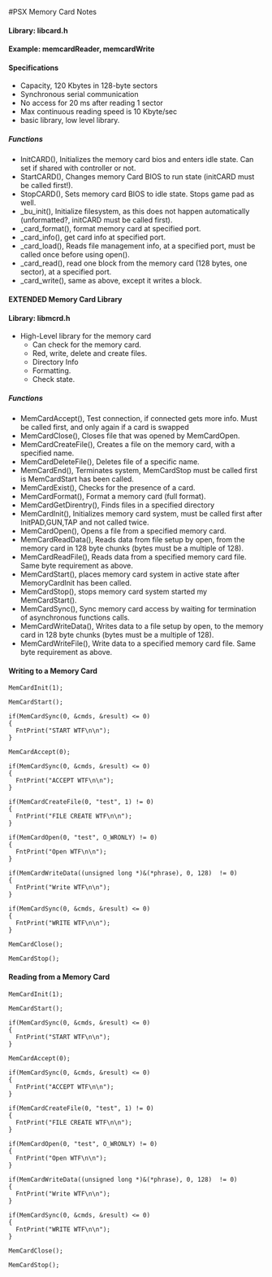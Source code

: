 #PSX Memory Card Notes

#### Library: libcard.h

#### Example: memcardReader, memcardWrite

#### Specifications

* Capacity, 120 Kbytes in 128-byte sectors
* Synchronous serial communication
* No access for 20 ms after reading 1 sector
* Max continuous reading speed is 10 Kbyte/sec
* basic library, low level library.

##### Functions

* InitCARD(), Initializes the memory card bios and enters idle state. Can set if shared with controller or not.
* StartCARD(), Changes memory Card BIOS to run state (initCARD must be called first!).
* StopCARD(), Sets memory card BIOS to idle state. Stops game pad as well.
* _bu_init(), Initialize filesystem, as this does not happen automatically (unformatted?, initCARD must be called first).
* _card_format(), format memory card at specified port.
* _card_info(), get card info at specified port.
* _card_load(), Reads file management info, at a specified port, must be called once before using open().
* _card_read(), read one block from the memory card (128 bytes, one sector), at a specified port.
* _card_write(), same as above, except it writes a block.

#### EXTENDED Memory Card Library

#### Library: libmcrd.h

* High-Level library for the memory card
	* Can check for the memory card.
	* Red, write, delete and create files.
	* Directory Info
	* Formatting.
	* Check state.

##### Functions

* MemCardAccept(), Test connection, if connected gets more info. Must be called first, and only again if a card is swapped
* MemCardClose(), Closes file that was opened by MemCardOpen.
* MemCardCreateFile(), Creates a file on the memory card, with a specified name.
* MemCardDeleteFile(), Deletes file of a specific name.
* MemCardEnd(), Terminates system, MemCardStop must be called first is MemCardStart has been called.
* MemCardExist(), Checks for the presence of a card.
* MemCardFormat(), Format a memory card (full format).
* MemCardGetDirentry(), Finds files in a specified directory
* MemCardInit(), Initializes memory card system, must be called first after InitPAD,GUN,TAP and not called twice.
* MemCardOpen(), Opens a file from a specified memory card.
* MemCardReadData(),  Reads data from file setup by open, from the memory card in 128 byte chunks (bytes must be a multiple of 128).
* MemCardReadFile(), Reads data from a specified memory card file. Same byte requirement as above.
* MemCardStart(), places memory card system in active state after MemoryCardInit has been called.
* MemCardStop(), stops memory card system started my MemCardStart().
* MemCardSync(), Sync memory card access by waiting for termination of asynchronous functions calls.
* MemCardWriteData(), Writes data to a file setup by open, to the memory card in 128 byte chunks (bytes must be a multiple of 128).
* MemCardWriteFile(), Write data to a specified memory card file. Same byte requirement as above.

#### Writing to a Memory Card

```
MemCardInit(1);
	
MemCardStart();

if(MemCardSync(0, &cmds, &result) <= 0)
{
  FntPrint("START WTF\n\n");
}

MemCardAccept(0);

if(MemCardSync(0, &cmds, &result) <= 0)
{
  FntPrint("ACCEPT WTF\n\n");
}

if(MemCardCreateFile(0, "test", 1) != 0)
{
  FntPrint("FILE CREATE WTF\n\n");
}

if(MemCardOpen(0, "test", O_WRONLY) != 0)
{
  FntPrint("Open WTF\n\n");
}

if(MemCardWriteData((unsigned long *)&(*phrase), 0, 128)  != 0)
{
  FntPrint("Write WTF\n\n");
}

if(MemCardSync(0, &cmds, &result) <= 0)
{
  FntPrint("WRITE WTF\n\n");
}

MemCardClose();

MemCardStop();
```

#### Reading from a Memory Card
```
MemCardInit(1);

MemCardStart();

if(MemCardSync(0, &cmds, &result) <= 0)
{
  FntPrint("START WTF\n\n");
}

MemCardAccept(0);

if(MemCardSync(0, &cmds, &result) <= 0)
{
  FntPrint("ACCEPT WTF\n\n");
}

if(MemCardCreateFile(0, "test", 1) != 0)
{
  FntPrint("FILE CREATE WTF\n\n");
}

if(MemCardOpen(0, "test", O_WRONLY) != 0)
{
  FntPrint("Open WTF\n\n");
}

if(MemCardWriteData((unsigned long *)&(*phrase), 0, 128)  != 0)
{
  FntPrint("Write WTF\n\n");
}

if(MemCardSync(0, &cmds, &result) <= 0)
{
  FntPrint("WRITE WTF\n\n");
}

MemCardClose();

MemCardStop();
```